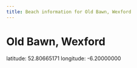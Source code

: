 ```yaml
---
title: Beach information for Old Bawn, Wexford
---
```

# Old Bawn, Wexford 

<div class="location-info">latitude: 52.80665171 longitude: -6.20000000</div>
<div id="met-eireann-warnings"></div>
<div></div>